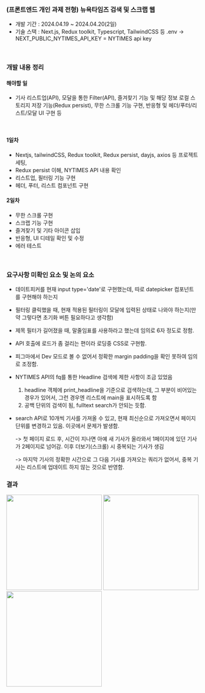 ### (프론트엔드 개인 과제 전형) 뉴욕타임즈 검색 및 스크랩 웹

- 개발 기간 : 2024.04.19 ~ 2024.04.20(2일)
- 기술 스택 : Next.js, Redux toolkit, Typescript, TailwindCSS 등
.env -> NEXT_PUBLIC_NYTIMES_API_KEY = NYTIMES api key
<br/>


### 개발 내용 정리

#### 해야할 일 
- 기사 리스트업(API), 모달을 통한 Filter(API), 즐겨찾기 기능 및 해당 정보 로컬 스토리지 저장 기능(Redux persist), 무한 스크롤 기능 구현, 반응형 및 헤더/푸터/리스트/모달 UI 구현 등
<br/>

#### 1일차
- Nextjs, tailwindCSS, Redux toolkit, Redux persist, dayjs, axios 등 프로젝트 세팅,
- Redux persist 이해, NYTIMES API 내용 확인
- 리스트업, 필터링 기능 구현
- 헤더, 푸터, 리스트 컴포넌트 구현

#### 2일차
- 무한 스크롤 구현
- 스크랩 기능 구현
- 즐겨찾기 및 기타 아이콘 삽입
- 반응형, UI 디테일 확인 및 수정
- 에러 테스트
<br/>

### 요구사항 미확인 요소 및 논의 요소
- 데이트피커를 현재 input type='date'로 구현했는데, 따로 datepicker 컴포넌트를 구현해야 하는지
- 필터링 클릭했을 때, 현재 적용된 필터링이 모달에 입력된 상태로 나와야 하는지(만약 그렇다면 초기화 버튼 필요하다고 생각함)
- 제목 필터가 길어졌을 때, 말줄임표를 사용하라고 했는데 임의로 6자 정도로 정함.
- API 호출에 로드가 좀 걸리는 편이라 로딩중 CSS로 구현함.
- 피그마에서 Dev 모드로 볼 수 없어서 정확한 margin padding을 확인 못하여 임의로 조정함.
- NYTIMES API의 fq를 통한 Headline 검색에 제한 사항이 조금 있었음
  1. headline 객체에 print_headline을 기준으로 검색하는데, 그 부분이 비어있는 경우가 있어서, 그런 경우엔 리스트에 main을 표시하도록 함
  2. 공백 단위의 검색이 됨, fulltext search가 안되는 듯함.

- search API로 10개씩 기사를 가져올 수 있고, 현재 최신순으로 가져오면서 페이지 단위를 변경하고 있음. 이곳에서 문제가 발생함.
  
  -> 첫 페이지 로드 후, 시간이 지나면 아예 새 기사가 올라와서 1페이지에 있던 기사가 2페이지로 넘어감. 이후 더보기(스크롤) 시 중복되는 기사가 생김
  
  -> 마지막 기사의 정확한 시간으로 그 다음 기사를 가져오는 쿼리가 없어서, 중복 기사는 리스트에 업데이트 하지 않는 것으로 반영함.

### 결과
<img src="https://github.com/hasangwon/nytimes-scrap/assets/75872687/8b7a0b7e-da04-4f6d-b09b-ca0d9dd29ae7" width="250"/>
<img src="https://github.com/hasangwon/nytimes-scrap/assets/75872687/4124992c-79a7-4bac-a9c1-227bb8a5dd2f" width="250"/>
<img src="https://github.com/hasangwon/nytimes-scrap/assets/75872687/348a5884-0f6b-4a00-a05c-9298e2125bea" width="250"/>
